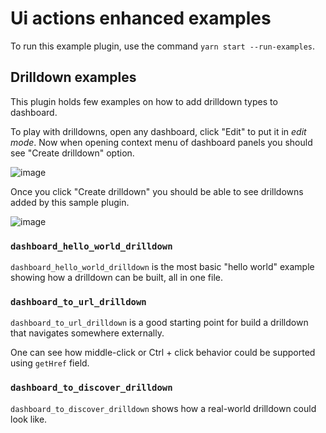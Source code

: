 # Ui actions enhanced examples

To run this example plugin, use the command `yarn start --run-examples`.


## Drilldown examples

This plugin holds few examples on how to add drilldown types to dashboard.

To play with drilldowns, open any dashboard, click "Edit" to put it in *edit mode*.
Now when opening context menu of dashboard panels you should see "Create drilldown" option.

![image](https://user-images.githubusercontent.com/9773803/80460907-c2ef7880-8934-11ea-8400-533bb9d57e36.png)

Once you click "Create drilldown" you should be able to see drilldowns added by
this sample plugin.

![image](https://user-images.githubusercontent.com/9773803/80460408-131a0b00-8934-11ea-81e4-137e9e33f34b.png)


### `dashboard_hello_world_drilldown`

`dashboard_hello_world_drilldown` is the most basic "hello world" example showing
how a drilldown can be built, all in one file.

### `dashboard_to_url_drilldown`

`dashboard_to_url_drilldown` is a good starting point for build a drilldown
that navigates somewhere externally.

One can see how middle-click or Ctrl + click behavior could be supported using
`getHref` field.

### `dashboard_to_discover_drilldown`

`dashboard_to_discover_drilldown` shows how a real-world drilldown could look like.
